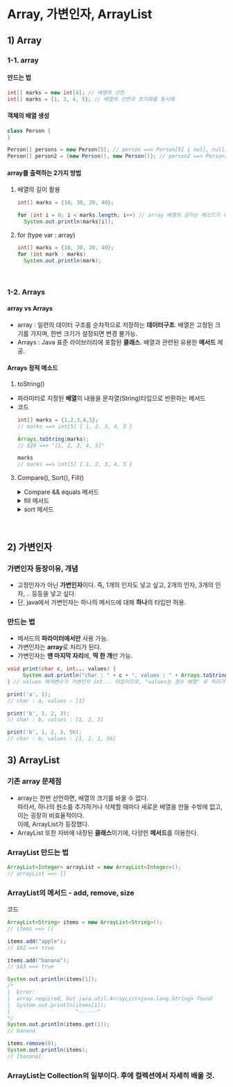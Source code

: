 # Array, 가변인자, ArrayList
## 1) Array

### 1-1. array
#### 만드는 법
``` java
int[] marks = new int[4]; // 배열의 선언
int[] marks = {1, 3, 4, 5}; // 배열의 선언과 초기화를 동시에
```
#### 객체의 배열 생성
``` java
class Person {
}

Person[] persons = new Person[5]; // person ==> Person[5] { null, null, null, null, null }
Person[] person2 = {new Person(), new Person()}; // person2 ==> Person[2] { Person@6f496d9f, Person@723279cf }
```
#### array를 출력하는 2가지 방법
1. 배열의 길이 활용
     ``` java
     int[] marks = {10, 30, 20, 40};
     
     for (int i = 0; i < marks.length; i++) // array 배열의 길이는 메소드가 아니고 속성
       System.out.println(marks[i]);
     ```
3. for (type var : array)
     ``` java
     int[] marks = {10, 30, 20, 40};
     for (int mark : marks)
       System.out.println(mark);
     ```
</br>

### 1-2. Arrays
#### array vs Arrays
- array : 일련의 데이터 구조를 순차적으로 저장하는 **데이터구조**. 배열은 고정된 크기를 가지며, 한번 크기가 설정되면 변경 불가능.
- Arrays : Java 표준 라이브러리에 포함된 **클래스**. 배열과 관련된 유용한 **메서드** 제공.
#### Arrays 정적 메소드
1. toString()
  - 파라미터로 지정된 **배열**의 내용을 문자열(String)타입으로 반환하는 메서드
  - 코드
    ``` java
    int[] marks = {1,2,3,4,5};
    // marks ==> int[5] { 1, 2, 3, 4, 5 }

    Arrays.toString(marks);
    // $29 ==> "[1, 2, 3, 4, 5]"

    marks
    // marks ==> int[5] { 1, 2, 3, 4, 5 }
    ```
3. Compare(), Sort(), Fill()
   <details>
     <summary>Compare && equals 메서드</summary>

      - Arrays.compare() 메서드 : </br>
          - input : 배열 2개, output : int형
          - 두 배열의 요소를 차례로 비교하면서, 처음으로 다른 요소를 만나면, 두 요소의 차이를 반환. 
          - 즉, 두 배열의 모든 요소가 같으면 0 반환, 첫 번째 배열이 두 번째 배열보다 작으면 음수를, 크면 양수를 반환. </br>
      - Arrays.equals() 메서드
          - input : 배열 2개, output : boolean
          - 두 배열의 길이와 요소가 동일하면 true, 그렇지 않으면 false
      - 코드 예제
        ``` java
        int[] arr1 = {1,2,3};
        int[] arr2 = {1,2,4};

        Arrays.compare(arr1, arr2); // -1 반환
        Arrays.equals(arr1, arr2); // false 반환
        ```
   </details>

   <details>
     <summary>fill 메서드</summary>

      - Arrays.fill() 메서드 : </br>
          - input : 배열 참조와 채울 값, output : void형
          - 배열의 모든 요소를 지정된 값을 채운다.
      - 코드 예시
        ``` java
        int[] arr = new int[5];
        // arr ==> int[5] {0, 0, 0, 0, 0};

        Arrays.fill(arr, 100);

        arr
        // arr ==> int[5] {100, 100, 100, 100, 100}
        ```
   </details>
   <details>
     <summary>sort 메서드</summary>

      - Arrays.sort() 메서드 : </br>
          - input : 정렬할 배열, output : void형
          - 배열의 요소를 오름차순으로 정렬한다. 이 메서드는 다양한 타입의 배열을 정렬하기 위해 overload 되어있다.
      - 코드 예시
        ``` java
        int[] arr = {10 , 2, 4, 90, 2};
        // arr ==> int[5] { 10, 2, 4, 90, 2 }
        Arrays.sort(arr);
        arr
        // int[5] { 2, 2, 4, 10, 90 }

        String[] arr2 = {"abd", "abc", "gdc", "bds"};
        // arr2 ==> String[4] { "abd", "abc", "gdc", "bds" }
        Arrays.sort(arr2);
        arr2
        // arr2 ==> String[4] { "abc", "abd", "bds", "gdc" }

        
        ```
   </details>
</br>

## 2) 가변인자
### 가변인자 등장이유, 개념
- 고정인자가 아닌 **가변인자**이다. 즉, 1개의 인자도 넣고 싶고, 2개의 인자, 3개의 인자, .. 등등을 넣고 싶다.
- 단, java에서 가변인자는 하나의 메서드에 대해 **하나**의 타입만 허용.
### 만드는 법
- 메서드의 **파라미터에서만** 사용 가능.
- 가변인자는 **array**로 처리가 된다.
- 가변인자는 **맨 마지막 자리**에, **딱 한 개**만 가능.
``` java
void print(char c, int... values) {
     System.out.println("char : " + c + ", values : " + Arrays.toString(values));
} // values 매개변수가 가변인자 int... 타입이므로, "values는 정수 배열" 로 처리가 된다.

print('a', 1);
// char : a, values : [1]

print('b', 1, 2, 3);
// char : b, values : [1, 2, 3]

print('b', 1, 2, 3, 56);
// char : b, values : [1, 2, 3, 56]
```

## 3) ArrayList
### 기존 array 문제점
- array는 한번 선언하면, 배열의 크기를 바꿀 수 없다. </br>
  따라서, 하나의 원소를 추가하거나 삭제할 때마다 새로운 배열을 만들 수밖에 없고, 이는 굉장히 비효율적이다. </br>
  이에, ArrayList가 등장했다.
- ArrayList 또한 자바에 내장된 **클래스**이기에, 다양한 **메서드**를 이용한다.
### ArrayList 만드는 법
``` java
ArrayList<Integer> arrayList = new ArrayList<Integer>();
// arrayList ==> []
```
### ArrayList의 메서드 - add, remove, size
코드
``` java
ArrayList<String> items = new ArrayList<String>();
// items ==> []

items.add("apple");
// $62 ==> true

items.add("banana");
// $63 ==> true

System.out.println(items[1]);
/*
|  Error:
|  array required, but java.util.ArrayList<java.lang.String> found
|  System.out.println(items[1]);
|                     ^------^
*/
System.out.println(items.get(1));
// banana

items.remove(0);
System.out.println(items);
// [banana]
```
### ArrayList는 Collection의 일부이다. 후에 컬렉션에서 자세히 배울 것.

